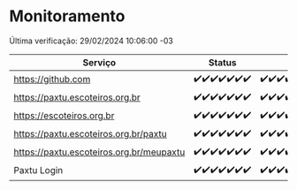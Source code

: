 # Monitoramento

Última verificação: 29/02/2024 10:06:00 -03

|Serviço|Status|Últimas 24h|
|---|---|---|
|https://github.com|<span title="2024-02-22: OK=24">✔️</span><span title="2024-02-23: OK=24">✔️</span><span title="2024-02-24: OK=24">✔️</span><span title="2024-02-25: OK=24">✔️</span><span title="2024-02-26: OK=24">✔️</span><span title="2024-02-27: OK=24">✔️</span><span title="2024-02-28: OK=14">✔️</span>|<span title="28/02/2024 11:04:00 -03 : 200">✔️</span><span title="28/02/2024 12:05:00 -03 : 200">✔️</span><span title="28/02/2024 13:07:00 -03 : 200">✔️</span><span title="28/02/2024 14:06:00 -03 : 200">✔️</span><span title="28/02/2024 15:07:00 -03 : 200">✔️</span><span title="28/02/2024 16:03:00 -03 : 200">✔️</span><span title="28/02/2024 17:07:00 -03 : 200">✔️</span><span title="28/02/2024 18:05:00 -03 : 200">✔️</span><span title="28/02/2024 19:04:00 -03 : 200">✔️</span><span title="28/02/2024 20:07:00 -03 : 200">✔️</span><span title="28/02/2024 21:29:00 -03 : 200">✔️</span><span title="28/02/2024 22:37:00 -03 : 200">✔️</span><span title="28/02/2024 23:11:00 -03 : 200">✔️</span><span title="29/02/2024 00:06:00 -03 : 200">✔️</span><span title="29/02/2024 01:07:00 -03 : 200">✔️</span><span title="29/02/2024 02:07:00 -03 : 200">✔️</span><span title="29/02/2024 03:08:00 -03 : 200">✔️</span><span title="29/02/2024 04:06:00 -03 : 200">✔️</span><span title="29/02/2024 05:08:00 -03 : 200">✔️</span><span title="29/02/2024 06:06:00 -03 : 200">✔️</span><span title="29/02/2024 07:06:00 -03 : 200">✔️</span><span title="29/02/2024 08:03:00 -03 : 200">✔️</span><span title="29/02/2024 09:11:00 -03 : 200">✔️</span><span title="29/02/2024 10:06:00 -03 : 200">✔️</span>|
|https://paxtu.escoteiros.org.br|<span title="2024-02-22: OK=24">✔️</span><span title="2024-02-23: OK=24">✔️</span><span title="2024-02-24: OK=24">✔️</span><span title="2024-02-25: OK=24">✔️</span><span title="2024-02-26: OK=24">✔️</span><span title="2024-02-27: OK=24">✔️</span><span title="2024-02-28: OK=14">✔️</span>|<span title="28/02/2024 11:04:00 -03 : 200">✔️</span><span title="28/02/2024 12:05:00 -03 : 200">✔️</span><span title="28/02/2024 13:07:00 -03 : 200">✔️</span><span title="28/02/2024 14:06:00 -03 : 200">✔️</span><span title="28/02/2024 15:07:00 -03 : 200">✔️</span><span title="28/02/2024 16:03:00 -03 : 200">✔️</span><span title="28/02/2024 17:07:00 -03 : 200">✔️</span><span title="28/02/2024 18:05:00 -03 : 200">✔️</span><span title="28/02/2024 19:04:00 -03 : 200">✔️</span><span title="28/02/2024 20:07:00 -03 : 200">✔️</span><span title="28/02/2024 21:29:00 -03 : 200">✔️</span><span title="28/02/2024 22:37:00 -03 : 200">✔️</span><span title="28/02/2024 23:11:00 -03 : 200">✔️</span><span title="29/02/2024 00:06:00 -03 : 200">✔️</span><span title="29/02/2024 01:07:00 -03 : 200">✔️</span><span title="29/02/2024 02:07:00 -03 : 200">✔️</span><span title="29/02/2024 03:08:00 -03 : 200">✔️</span><span title="29/02/2024 04:06:00 -03 : 200">✔️</span><span title="29/02/2024 05:08:00 -03 : 200">✔️</span><span title="29/02/2024 06:06:00 -03 : 200">✔️</span><span title="29/02/2024 07:06:00 -03 : 200">✔️</span><span title="29/02/2024 08:03:00 -03 : 200">✔️</span><span title="29/02/2024 09:11:00 -03 : 200">✔️</span><span title="29/02/2024 10:06:00 -03 : 200">✔️</span>|
|https://escoteiros.org.br|<span title="2024-02-22: OK=24">✔️</span><span title="2024-02-23: OK=24">✔️</span><span title="2024-02-24: OK=24">✔️</span><span title="2024-02-25: OK=24">✔️</span><span title="2024-02-26: OK=24">✔️</span><span title="2024-02-27: OK=24">✔️</span><span title="2024-02-28: OK=14">✔️</span>|<span title="28/02/2024 11:04:00 -03 : 200">✔️</span><span title="28/02/2024 12:05:00 -03 : 200">✔️</span><span title="28/02/2024 13:07:00 -03 : 200">✔️</span><span title="28/02/2024 14:06:00 -03 : 200">✔️</span><span title="28/02/2024 15:07:00 -03 : 200">✔️</span><span title="28/02/2024 16:03:00 -03 : 200">✔️</span><span title="28/02/2024 17:07:00 -03 : 200">✔️</span><span title="28/02/2024 18:05:00 -03 : 200">✔️</span><span title="28/02/2024 19:04:00 -03 : 200">✔️</span><span title="28/02/2024 20:07:00 -03 : 200">✔️</span><span title="28/02/2024 21:29:00 -03 : 200">✔️</span><span title="28/02/2024 22:37:00 -03 : 200">✔️</span><span title="28/02/2024 23:11:00 -03 : 200">✔️</span><span title="29/02/2024 00:06:00 -03 : 200">✔️</span><span title="29/02/2024 01:07:00 -03 : 200">✔️</span><span title="29/02/2024 02:07:00 -03 : 200">✔️</span><span title="29/02/2024 03:08:00 -03 : 200">✔️</span><span title="29/02/2024 04:06:00 -03 : 200">✔️</span><span title="29/02/2024 05:08:00 -03 : 200">✔️</span><span title="29/02/2024 06:06:00 -03 : 200">✔️</span><span title="29/02/2024 07:06:00 -03 : 200">✔️</span><span title="29/02/2024 08:03:00 -03 : 200">✔️</span><span title="29/02/2024 09:11:00 -03 : 200">✔️</span><span title="29/02/2024 10:06:00 -03 : 200">✔️</span>|
|https://paxtu.escoteiros.org.br/paxtu|<span title="2024-02-22: OK=24">✔️</span><span title="2024-02-23: OK=24">✔️</span><span title="2024-02-24: OK=24">✔️</span><span title="2024-02-25: OK=24">✔️</span><span title="2024-02-26: OK=24">✔️</span><span title="2024-02-27: OK=24">✔️</span><span title="2024-02-28: OK=14">✔️</span>|<span title="28/02/2024 11:04:00 -03 : 200">✔️</span><span title="28/02/2024 12:05:00 -03 : 200">✔️</span><span title="28/02/2024 13:07:00 -03 : 200">✔️</span><span title="28/02/2024 14:06:00 -03 : 200">✔️</span><span title="28/02/2024 15:07:00 -03 : 200">✔️</span><span title="28/02/2024 16:03:00 -03 : 200">✔️</span><span title="28/02/2024 17:07:00 -03 : 200">✔️</span><span title="28/02/2024 18:05:00 -03 : 0">❌</span><span title="28/02/2024 19:04:00 -03 : 200">✔️</span><span title="28/02/2024 20:07:00 -03 : 200">✔️</span><span title="28/02/2024 21:29:00 -03 : 200">✔️</span><span title="28/02/2024 22:37:00 -03 : 200">✔️</span><span title="28/02/2024 23:11:00 -03 : 200">✔️</span><span title="29/02/2024 00:07:00 -03 : 200">✔️</span><span title="29/02/2024 01:07:00 -03 : 200">✔️</span><span title="29/02/2024 02:07:00 -03 : 200">✔️</span><span title="29/02/2024 03:08:00 -03 : 200">✔️</span><span title="29/02/2024 04:06:00 -03 : 200">✔️</span><span title="29/02/2024 05:08:00 -03 : 200">✔️</span><span title="29/02/2024 06:07:00 -03 : 200">✔️</span><span title="29/02/2024 07:06:00 -03 : 200">✔️</span><span title="29/02/2024 08:03:00 -03 : 200">✔️</span><span title="29/02/2024 09:11:00 -03 : 200">✔️</span><span title="29/02/2024 10:06:00 -03 : 200">✔️</span>|
|https://paxtu.escoteiros.org.br/meupaxtu|<span title="2024-02-22: OK=24">✔️</span><span title="2024-02-23: OK=24">✔️</span><span title="2024-02-24: OK=24">✔️</span><span title="2024-02-25: OK=24">✔️</span><span title="2024-02-26: OK=24">✔️</span><span title="2024-02-27: OK=24">✔️</span><span title="2024-02-28: OK=14">✔️</span>|<span title="28/02/2024 11:04:00 -03 : 200">✔️</span><span title="28/02/2024 12:05:00 -03 : 200">✔️</span><span title="28/02/2024 13:07:00 -03 : 200">✔️</span><span title="28/02/2024 14:06:00 -03 : 200">✔️</span><span title="28/02/2024 15:07:00 -03 : 200">✔️</span><span title="28/02/2024 16:03:00 -03 : 200">✔️</span><span title="28/02/2024 17:07:00 -03 : 200">✔️</span><span title="28/02/2024 18:05:00 -03 : 200">✔️</span><span title="28/02/2024 19:04:00 -03 : 200">✔️</span><span title="28/02/2024 20:07:00 -03 : 200">✔️</span><span title="28/02/2024 21:29:00 -03 : 200">✔️</span><span title="28/02/2024 22:37:00 -03 : 200">✔️</span><span title="28/02/2024 23:11:00 -03 : 200">✔️</span><span title="29/02/2024 00:07:00 -03 : 200">✔️</span><span title="29/02/2024 01:07:00 -03 : 200">✔️</span><span title="29/02/2024 02:07:00 -03 : 200">✔️</span><span title="29/02/2024 03:08:00 -03 : 200">✔️</span><span title="29/02/2024 04:06:00 -03 : 200">✔️</span><span title="29/02/2024 05:08:00 -03 : 200">✔️</span><span title="29/02/2024 06:07:00 -03 : 200">✔️</span><span title="29/02/2024 07:06:00 -03 : 200">✔️</span><span title="29/02/2024 08:03:00 -03 : 200">✔️</span><span title="29/02/2024 09:11:00 -03 : 200">✔️</span><span title="29/02/2024 10:06:00 -03 : 200">✔️</span>|
|Paxtu Login|<span title="2024-02-22: OK=24">✔️</span><span title="2024-02-23: OK=24">✔️</span><span title="2024-02-24: OK=24">✔️</span><span title="2024-02-25: OK=24">✔️</span><span title="2024-02-26: OK=24">✔️</span><span title="2024-02-27: OK=24">✔️</span><span title="2024-02-28: OK=14">✔️</span>|<span title="28/02/2024 11:04:00 -03 : 200">✔️</span><span title="28/02/2024 12:05:00 -03 : 200">✔️</span><span title="28/02/2024 13:07:00 -03 : 200">✔️</span><span title="28/02/2024 14:06:00 -03 : 200">✔️</span><span title="28/02/2024 15:07:00 -03 : 200">✔️</span><span title="28/02/2024 16:03:00 -03 : 200">✔️</span><span title="28/02/2024 17:07:00 -03 : 200">✔️</span><span title="28/02/2024 18:05:00 -03 : 200">✔️</span><span title="28/02/2024 19:04:00 -03 : 200">✔️</span><span title="28/02/2024 20:07:00 -03 : 200">✔️</span><span title="28/02/2024 21:29:00 -03 : 200">✔️</span><span title="28/02/2024 22:37:00 -03 : 200">✔️</span><span title="28/02/2024 23:11:00 -03 : 200">✔️</span><span title="29/02/2024 00:07:00 -03 : 200">✔️</span><span title="29/02/2024 01:07:00 -03 : 200">✔️</span><span title="29/02/2024 02:07:00 -03 : 200">✔️</span><span title="29/02/2024 03:08:00 -03 : 200">✔️</span><span title="29/02/2024 04:06:00 -03 : 200">✔️</span><span title="29/02/2024 05:08:00 -03 : 200">✔️</span><span title="29/02/2024 06:07:00 -03 : 200">✔️</span><span title="29/02/2024 07:06:00 -03 : 200">✔️</span><span title="29/02/2024 08:03:00 -03 : 200">✔️</span><span title="29/02/2024 09:11:00 -03 : 200">✔️</span><span title="29/02/2024 10:06:00 -03 : 200">✔️</span>|
